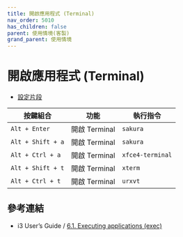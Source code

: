```yaml
---
title: 開啟應用程式 (Terminal)
nav_order: 5010
has_children: false
parent: 使用情境(客製)
grand_parent: 使用情境
---
```



# 開啟應用程式 (Terminal)

* [設定片段](https://github.com/samwhelp/note-about-i3wm/blob/gh-pages/_demo/config/i3wm-config/main/config/i3/gen/i3wm-gen-rc/Section/Subject/Application/Keybind/Terminal.conf)


| 按鍵組合           | 功能         | 執行指令         |
| ----------------- | ------------- | ---------------- |
| `Alt + Enter`     | 開啟 Terminal | `sakura`         |
| `Alt + Shift + a` | 開啟 Terminal | `sakura`         |
| `Alt + Ctrl + a`  | 開啟 Terminal | `xfce4-terminal` |
| `Alt + Shift + t` | 開啟 Terminal | `xterm`          |
| `Alt + Ctrl + t`  | 開啟 Terminal | `urxvt`          |


## 參考連結

* i3 User’s Guide / [6.1. Executing applications (exec)](https://i3wm.org/docs/userguide.html#exec)
